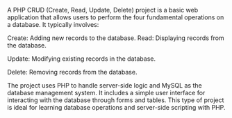 A PHP CRUD (Create, Read, Update, Delete) project is a basic web application that allows users to perform the four fundamental operations on a database. It typically involves:

Create: Adding new records to the database.
Read: Displaying records from the database.

Update: Modifying existing records in the database.

Delete: Removing records from the database.


The project uses PHP to handle server-side logic and MySQL as the database management system. It includes a simple user interface for interacting with the database through forms and tables. This type of project is ideal for learning database operations and server-side scripting with PHP.
